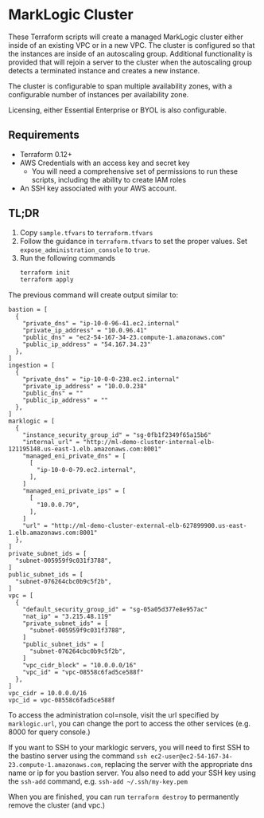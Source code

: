 # MarkLogic Cluster

These Terraform scripts will create a managed MarkLogic cluster either inside of an existing VPC or in a new VPC. The cluster is configured so that the instances are inside of an autoscaling group. Additional functionality is provided that will rejoin a server to the cluster when the autoscaling group detects a terminated instance and creates a new instance.

The cluster is configurable to span multiple availability zones, with a configurable number of instances per availability zone.

Licensing, either Essential Enterprise or BYOL is also configurable.

## Requirements

* Terraform 0.12+
* AWS Credentials with an access key and secret key
    * You will need a comprehensive set of permissions to run these scripts, including the ability to create IAM roles
* An SSH key associated with your AWS account.

## TL;DR

1. Copy `sample.tfvars`  to `terraform.tfvars`
2. Follow the guidance in `terraform.tfvars` to set the proper values. Set `expose_administration_console` to `true`.
3. Run the following commands
    ```bash
    terraform init
    terraform apply 
    ```
    
The previous command will create output similar to:

```hcl-terraform
bastion = [
  {
    "private_dns" = "ip-10-0-96-41.ec2.internal"
    "private_ip_address" = "10.0.96.41"
    "public_dns" = "ec2-54-167-34-23.compute-1.amazonaws.com"
    "public_ip_address" = "54.167.34.23"
  },
]
ingestion = [
  {
    "private_dns" = "ip-10-0-0-238.ec2.internal"
    "private_ip_address" = "10.0.0.238"
    "public_dns" = ""
    "public_ip_address" = ""
  },
]
marklogic = [
  {
    "instance_security_group_id" = "sg-0fb1f2349f65a15b6"
    "internal_url" = "http://ml-demo-cluster-internal-elb-121195148.us-east-1.elb.amazonaws.com:8001"
    "managed_eni_private_dns" = [
      [
        "ip-10-0-0-79.ec2.internal",
      ],
    ]
    "managed_eni_private_ips" = [
      [
        "10.0.0.79",
      ],
    ]
    "url" = "http://ml-demo-cluster-external-elb-627899900.us-east-1.elb.amazonaws.com:8001"
  },
]
private_subnet_ids = [
  "subnet-005959f9c031f3788",
]
public_subnet_ids = [
  "subnet-076264cbc0b9c5f2b",
]
vpc = [
  {
    "default_security_group_id" = "sg-05a05d377e8e957ac"
    "nat_ip" = "3.215.48.119"
    "private_subnet_ids" = [
      "subnet-005959f9c031f3788",
    ]
    "public_subnet_ids" = [
      "subnet-076264cbc0b9c5f2b",
    ]
    "vpc_cidr_block" = "10.0.0.0/16"
    "vpc_id" = "vpc-08558c6fad5ce588f"
  },
]
vpc_cidr = 10.0.0.0/16
vpc_id = vpc-08558c6fad5ce588f
```

To access the administration col=nsole, visit the url specified by `marklogic.url`, you can change the port to access the other services (e.g. 8000 for query console.)

If you want to SSH to your marklogic servers, you will need to first SSH to the bastino server using the command `ssh ec2-user@ec2-54-167-34-23.compute-1.amazonaws.com`, replacing the server with the appropriate dns name or ip for you bastion server. You also need to add your SSH key using the `ssh-add` command, e.g. `ssh-add ~/.ssh/my-key.pem`

When you are finished, you can run `terraform destroy` to permanently remove the cluster (and vpc.)    
